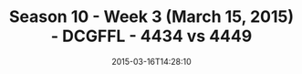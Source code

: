 ---
title: Season 10 - Week 3 (March 15, 2015) - DCGFFL - 4434 vs 4449
teams_score:
- team: 4434
  score: 26
- team: 4449
  score: 20
mvp: Jerrell P. (Power Blue); Jim R. (White)
game-ball: N/A
sportsperson: ''
season: 10
week:
date: '2015-03-16T14:28:10'
pageid: season-10-week-three-4434-vs-4449
---